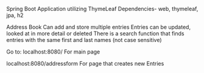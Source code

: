 Spring Boot Application utilizing ThymeLeaf
Dependencies- web, thymeleaf, jpa, h2

Address Book
Can add and store multiple entries
Entries can be updated, looked at in more detail or deleted
There is a search function that finds entries with the same first and last names (not case sensitive)

Go to:
localhost:8080/
For main page

localhost:8080/addressform
For page that creates new Entries


